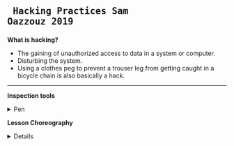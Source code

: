 ## <pre>                         Hacking Practices Sam Oazzouz 2019</pre>



<b>What is hacking?</b> 

* The gaining of unauthorized access to data in a system or computer.
* Disturbing the system.
* Using a clothes peg to prevent a trouser leg from getting caught in a bicycle chain is also basically a hack.


---

  <b>Inspection tools</b> 
  <details>
  <summary> Pen </summary>

* bestaat uit 3 losse onderdelen
* Je kan het uit elkaar halen
* Gebruiksvriendelijk
* Vrijwel iedereen gebruikt het 
* Nostalgisch
* Documenteren
* Je kunt er dingen mee vast leggen
* herkenbare vorm 
* het breekt niet als het valt
* zwaartekracht
* fijn om vast te houden
* werkt alleen met inkt
* Gemaakt van plastic en kogel van wolfraamcarbide
* je groeit er mee op

</details>

  <b>Lesson Choreography</b> 
  <details>


